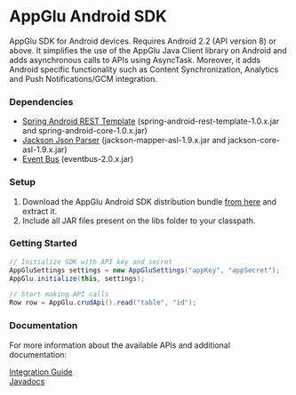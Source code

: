 AppGlu Android SDK
==================

AppGlu SDK for Android devices. Requires Android 2.2 (API version 8) or above.
It simplifies the use of the AppGlu Java Client library on Android and adds asynchronous calls to APIs using AsyncTask.
Moreover, it adds Android specific functionality such as Content Synchronization, Analytics and Push Notifications/GCM integration.

### Dependencies

* [Spring Android REST Template](http://www.springsource.org/spring-android) (spring-android-rest-template-1.0.x.jar and spring-android-core-1.0.x.jar)
* [Jackson Json Parser](http://jackson.codehaus.org) (jackson-mapper-asl-1.9.x.jar and jackson-core-asl-1.9.x.jar)
* [Event Bus](https://github.com/greenrobot/EventBus) (eventbus-2.0.x.jar)

### Setup

1. Download the AppGlu Android SDK distribution bundle [from here](http://appglu.github.io/appglu-androidsdk/download/index.html) and extract it.
2. Include all JAR files present on the libs folder to your classpath.

### Getting Started

```java
// Initialize SDK with API key and secret
AppGluSettings settings = new AppGluSettings("appKey", "appSecret");
AppGlu.initialize(this, settings);

// Start making API calls
Row row = AppGlu.crudApi().read("table", "id");
```

### Documentation

For more information about the available APIs and additional documentation:

[Integration Guide](https://github.com/appglu/appglu-androidsdk/wiki/Android-SDK-Integration-Guide)    
[Javadocs](http://appglu.github.com/appglu-androidsdk/javadoc/index.html)




